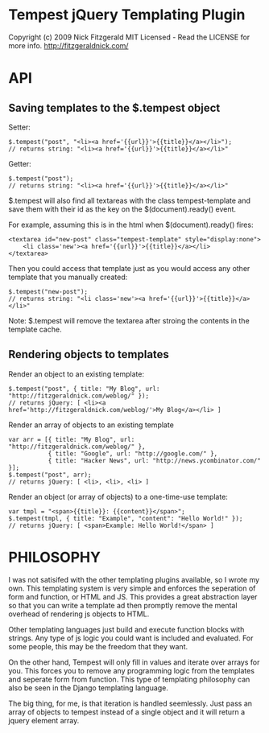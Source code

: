 Tempest jQuery Templating Plugin
================================

Copyright (c) 2009 Nick Fitzgerald
MIT Licensed - Read the LICENSE for more info.
http://fitzgeraldnick.com/

API
===

Saving templates to the $.tempest object
----------------------------------------

Setter:

    $.tempest("post", "<li><a href='{{url}}'>{{title}}</a></li>");
    // returns string: "<li><a href='{{url}}'>{{title}}</a></li>"

Getter:

    $.tempest("post");
    // returns string: "<li><a href='{{url}}'>{{title}}</a></li>"

$.tempest will also find all textareas with the class tempest-template and save them with their id as the key on the $(document).ready() event.

For example, assuming this is in the html when $(document).ready() fires:

    <textarea id="new-post" class="tempest-template" style="display:none">
        <li class='new'><a href='{{url}}'>{{title}}</a></li>
    </textarea>

Then you could access that template just as you would access any other template that you manually created:

    $.tempest("new-post");
    // returns string: "<li class='new'><a href='{{url}}'>{{title}}</a></li>"

Note: $.tempest will remove the textarea after stroing the contents in the template cache.

Rendering objects to templates
------------------------------

Render an object to an existing template:

    $.tempest("post", { title: "My Blog", url: "http://fitzgeraldnick.com/weblog/" });
    // returns jQuery: [ <li><a href='http://fitzgeraldnick.com/weblog/'>My Blog</a></li> ]

Render an array of objects to an existing template

    var arr = [{ title: "My Blog", url: "http://fitzgeraldnick.com/weblog/" },
               { title: "Google", url: "http://google.com/" },
               { title: "Hacker News", url: "http://news.ycombinator.com/" }];
    $.tempest("post", arr);
    // returns jQuery: [ <li>, <li>, <li> ]

Render an object (or array of objects) to a one-time-use template:

    var tmpl = "<span>{{title}}: {{content}}</span>";
    $.tempest(tmpl, { title: "Example", "content": "Hello World!" });
    // returns jQuery: [ <span>Example: Hello World!</span> ]

PHILOSOPHY
==========

I was not satisifed with the other templating plugins available, so I wrote my own. This templating system is very simple and enforces the seperation of form and function, or HTML and JS. This provides a great abstraction layer so that you can write a template ad then promptly remove the mental overhead of rendering js objects to HTML. 
 
Other templating languages just build and execute function blocks with strings. Any type of js logic you could want is included and evaluated. For some people, this may be the freedom that they want. 
 
On the other hand, Tempest will only fill in values and iterate over arrays for you. This forces you to remove any programming logic from the templates and seperate form from function. This type of templating philosophy can also be seen in the Django templating language. 
 
The big thing, for me, is that iteration is handled seemlessly. Just pass an array of objects to tempest instead of a single object and it will return a jquery element array. 
